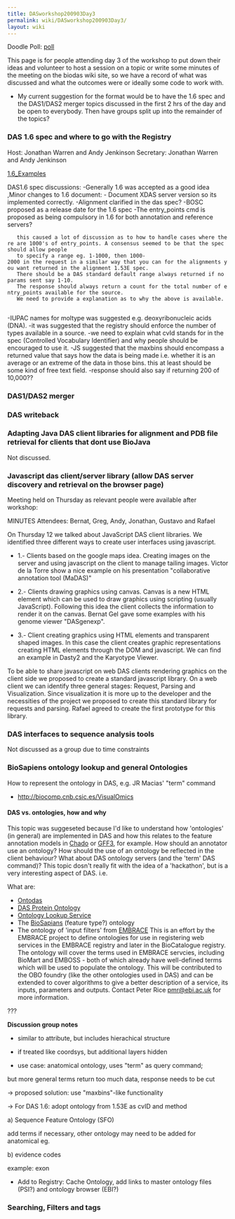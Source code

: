 ```yaml
---
title: DASworkshop200903Day3
permalink: wiki/DASworkshop200903Day3/
layout: wiki
---
```


Doodle Poll: [poll](http://doodle.com/68bxciw5vaqq7icw)

This page is for people attending day 3 of the workshop to put down
their ideas and volunteer to host a session on a topic or write some
minutes of the meeting on the biodas wiki site, so we have a record of
what was discussed and what the outcomes were or ideally some code to
work with.

-   My current suggestion for the format would be to have the 1.6 spec
    and the DAS1/DAS2 merger topics discussed in the first 2 hrs of the
    day and be open to everybody. Then have groups split up into the
    remainder of the topics?

### DAS 1.6 spec and where to go with the Registry

Host: Jonathan Warren and Andy Jenkinson Secretary: Jonathan Warren and
Andy Jenkinson

[1.6\_Examples](1.6_Examples "wikilink")

DAS1.6 spec discussions: -Generally 1.6 was accepted as a good idea
,Minor changes to 1.6 document: - Document XDAS server version so its
implemented correctly. -Alignment clarified in the das spec? -BOSC
proposed as a release date for the 1.6 spec -The entry\_points cmd is
proposed as being compulsory in 1.6 for both annotation and reference
servers?

`   this caused a lot of discussion as to how to handle cases where there are 1000's of entry_points. A consensus seemed to be that the spec should allow people`  
`   to specify a range eg. 1-1000, then 1000-2000 in the request in a similar way that you can for the alignments you want returned in the alignment 1.53E spec.`  
`   There should be a DAS standard default range always returned if no params sent say 1-10.`  
`   The response should always return a count for the total number of entry_points available for the source.`  
`   We need to provide a explanation as to why the above is available.`  
`   `

-IUPAC names for moltype was suggested e.g. deoxyribonucleic acids
(DNA). -it was suggested that the registry should enforce the number of
types available in a source. -we need to explain what cvId stands for in
the spec (Controlled Vocabulary Identifier) and why people should be
encouraged to use it. -JS suggested that the maxbins should encompass a
returned value that says how the data is being made i.e. whether it is
an average or an extreme of the data in those bins. this at least should
be some kind of free text field. -response should also say if returning
200 of 10,000??

### DAS1/DAS2 merger

### DAS writeback

### Adapting Java DAS client libraries for alignment and PDB file retrieval for clients that dont use BioJava

Not discussed.

### Javascript das client/server library (allow DAS server discovery and retrieval on the browser page)

Meeting held on Thursday as relevant people were available after
workshop:

MINUTES Attendees: Bernat, Greg, Andy, Jonathan, Gustavo and Rafael

On Thursday 12 we talked about JavaScript DAS client libraries. We
identified three different ways to create user interfaces using
javascript.

-   1.- Clients based on the google maps idea. Creating images on the
    server and using javascript on the client to manage tailing images.
    Victor de la Torre show a nice example on his presentation
    "collaborative annotation tool (MaDAS)"

<!-- -->

-   2.- Clients drawing graphics using canvas. Canvas is a new HTML
    element which can be used to draw graphics using scripting
    (usually JavaScript). Following this idea the client collects the
    information to render it on the canvas. Bernat Gel gave some
    examples with his genome viewer "DASgenexp".

<!-- -->

-   3.- Client creating graphics using HTML elements and transparent
    shaped images. In this case the client creates graphic
    representations creating HTML elements through the DOM
    and javascript. We can find an example in Dasty2 and the
    Karyotype Viewer.

To be able to share javascript on web DAS clients rendering graphics on
the client side we proposed to create a standard javascript library. On
a web client we can identify three general stages: Request, Parsing and
Visualization. Since visualization it is more up to the developer and
the necessities of the project we proposed to create this standard
library for requests and parsing. Rafael agreed to create the first
prototype for this library.

### DAS interfaces to sequence analysis tools

Not discussed as a group due to time constraints

### BioSapiens ontology lookup and general Ontologies

How to represent the ontology in DAS, e.g. JR Macias' "term" command

-   <http://biocomp.cnb.csic.es/VisualOmics>

#### DAS vs. ontologies, how and why

This topic was suggeseted because I'd like to understand how
'ontologies' (in general) are implemented in DAS and how this relates to
the feature annotation models in [Chado](/wiki/Chado "wikilink") or
[GFF3](/wiki/GFF3 "wikilink"), for example. How should an annotator use an
ontology? How should the use of an ontology be reflected in the client
behaviour? What about DAS ontology servers (and the 'term' DAS command)?
This topic dosn't really fit with the idea of a 'hackathon', but is a
very interesting aspect of DAS. i.e.

What are:

-   [Ontodas](/wiki/Ontodas "wikilink")
-   [DAS Protein Ontology](/wiki/DAS_Protein_Ontology "wikilink")
-   [Ontology Lookup Service](/wiki/Ontology_Lookup_Service "wikilink")
-   The [BioSapians](/wiki/BioSapians "wikilink") (feature type?) ontology
-   The ontology of 'input filters' from [EMBRACE](/wiki/EMBRACE "wikilink")
    This is an effort by the EMBRACE project to define ontologies for
    use in registering web services in the EMBRACE registry and later in
    the BioCatalogue registry. The ontology will cover the terms used in
    EMBRACE servcies, including BioMart and EMBOSS - both of which
    already have well-defined terms which will be used to populate
    the ontology. This will be contributed to the OBO foundry (like the
    other ontologies used in DAS) and can be extended to cover
    algorithms to give a better description of a service, its inputs,
    parameters and outputs. Contact Peter Rice pmr@ebi.ac.uk for
    more information.

  
???

**Discussion group notes**

-   similar to attribute, but includes hierachical structure

<!-- -->

-   if treated like coordsys, but additional layers hidden

<!-- -->

-   use case: anatomical ontology, uses "term" as query command;

but more general terms return too much data, response needs to be cut

-&gt; proposed solution: use "maxbins"-like functionality

-&gt; For DAS 1.6: adopt ontology from 1.53E as cvID and method

a) Sequence Feature Ontology (SFO)

add terms if necessary, other ontology may need to be added for
anatomical eg.

b) evidence codes

example:
<TYPE id="exon SO:0000147" category="inferred from RT-PCR experiment (ECO:0000109)">exon</TYPE>

-   Add to Registry: Cache Ontology, add links to master ontology
    files (PSI?) and ontology browser (EBI?)

### Searching, Filters and tags

